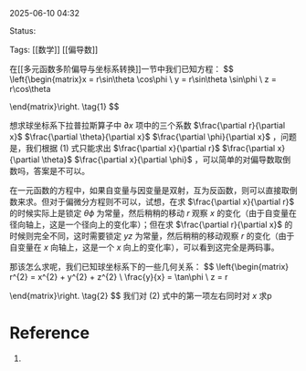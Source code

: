 2025-06-10  04:32

Status:

Tags: [[数学]] [[偏导数]]

在[[多元函数多阶偏导与坐标系转换]]一节中我们已知方程：
$$
\left\{\begin{matrix}x = r\sin\theta \cos\phi
 \\ y = r\sin\theta \sin\phi
 \\ z = r\cos\theta

\end{matrix}\right. \tag{1}
$$

想求球坐标系下拉普拉斯算子中 $\partial x$ 项中的三个系数 $\frac{\partial r}{\partial x}$ $\frac{\partial \theta}{\partial x}$ $\frac{\partial \phi}{\partial x}$ ，问题是，我们根据 $(1)$ 式只能求出 $\frac{\partial x}{\partial r}$ $\frac{\partial x}{\partial \theta}$ $\frac{\partial x}{\partial \phi}$  ，可以简单的对偏导数取倒数吗，答案是不可以。

在一元函数的方程中，如果自变量与因变量是双射，互为反函数，则可以直接取倒数来求。但对于偏微分方程则不可以，试想，在求 $\frac{\partial x}{\partial r}$ 的时候实际上是锁定 $\theta \phi$ 为常量，然后稍稍的移动 $r$ 观察 $x$ 的变化（由于自变量在径向轴上，这是一个径向上的变化率）；但在求 $\frac{\partial r}{\partial x}$ 的时候则完全不同，这时需要锁定 $yz$ 为常量，然后稍稍的移动观察 $r$ 的变化（由于自变量在 $x$ 向轴上，这是一个 $x$ 向上的变化率），可以看到这完全是两码事。

那该怎么求呢，我们已知球坐标系下的一些几何关系：
$$
\left\{\begin{matrix} r^{2} = x^{2} + y^{2} + z^{2}
 \\ \frac{y}{x} = \tan\phi
 \\ z = r

\end{matrix}\right. \tag{2}
$$
我们对 $(2)$ 式中的第一项左右同时对 $x$ 求p
# Reference

1. 